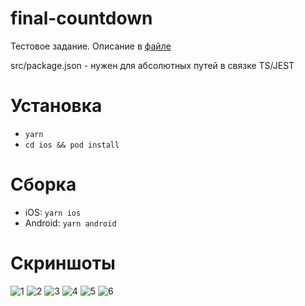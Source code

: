 # final-countdown

Тестовое задание. Описание в [файле](React_Native_Challenge.pdf)

src/package.json - нужен для абсолютных путей в связке TS/JEST

# Установка

- `yarn`
- `cd ios && pod install`

# Сборка

- iOS: `yarn ios`
- Android: `yarn android`

# Скриншоты

![1](screenshots/1.png)
![2](screenshots/2.png)
![3](screenshots/3.png)
![4](screenshots/4.png)
![5](screenshots/5.png)
![6](screenshots/6.png)
